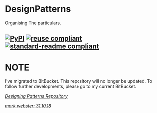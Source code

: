 # DesignPatterns
Organising The particulars.

[![PyPI](https://img.shields.io/pypi/l/fsfe-reuse.svg)](https://www.gnu.org/licenses/gpl-3.0.html)
[![reuse compliant](https://img.shields.io/badge/reuse-compliant-green.svg)](https://git.fsfe.org/reuse/reuse) 
[![standard-readme compliant](https://img.shields.io/badge/readme%20style-standard-brightgreen.svg?style=flat-square)](https://github.com/RichardLitt/standard-readme)
---

# NOTE
  I've migrated to BitBucket. This repository will no longer be updated. To follow further developments, please go to my current BitBucket.
  
  [*Designing Patterns Repository*](https://bitbucket.org/mwebster_/designpatterns)
  
  [*mark webster: 31.10.18*](https://area03.bitbucket.io/)
